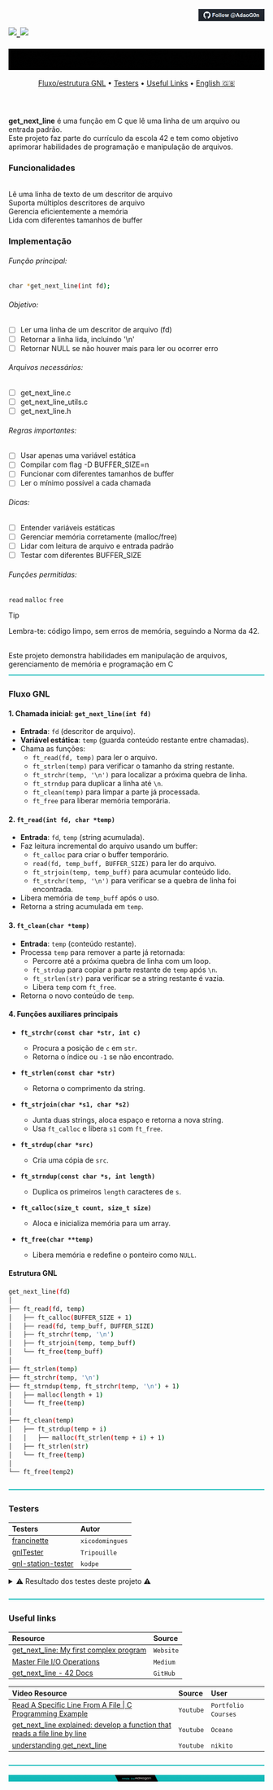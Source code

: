 <a href="https://github.com/AdaoG0n" style="pointer-events: none;"> <img src="https://github.com/AdaoG0n/AdaoG0n/blob/main/assests/Followbutton.png" width="130" align="right"/></a>

# <a href="#" style="pointer-events: none;"> <img src="https://img.shields.io/badge/status-0%20%2F%20100%20%E2%98%85-success?color=%2312bab9&style=flat-square"/> <img src="https://img.shields.io/github/last-commit/AdaoG0n/42-get_next_line?style=flat-square&color=%2312bab9" /> </a>

 ![](https://github.com/AdaoG0n/AdaoG0n/blob/main/assests/animated%20gifs/getnextline.gif)
 <p align="center">
 <a href="#fluxo-gnl">Fluxo/estrutura GNL</a>  •  <a href="#testers">Testers</a>  •  <a href="#useful-links">Useful Links</a>   •  <a href="https://github.com/AdaoG0n/42-get_next_line/blob/main/README.md"> English 🇬🇧</a>
</p>

#
<br/>**get_next_line** é uma função em C que lê uma linha de um arquivo ou entrada padrão. 
<br/>Este projeto faz parte do currículo da escola 42 e tem como objetivo aprimorar habilidades de programação e manipulação de arquivos.

### Funcionalidades

<br/>Lê uma linha de texto de um descritor de arquivo
<br/>Suporta múltiplos descritores de arquivo
<br/>Gerencia eficientemente a memória
<br/>Lida com diferentes tamanhos de buffer

### Implementação

###### Função principal:

```sh
char *get_next_line(int fd);
```

######   Objetivo:

- [ ] Ler uma linha de um descritor de arquivo (fd)
- [ ] Retornar a linha lida, incluindo '\n'
- [ ] Retornar NULL se não houver mais para ler ou ocorrer erro

 ###### Arquivos necessários:

 - [ ] get_next_line.c
 - [ ] get_next_line_utils.c
 - [ ] get_next_line.h

###### Regras importantes:

- [ ] Usar apenas uma variável estática
- [ ] Compilar com flag -D BUFFER_SIZE=n
- [ ] Funcionar com diferentes tamanhos de buffer
- [ ] Ler o mínimo possível a cada chamada

 ###### Dicas:

- [ ] Entender variáveis estáticas
- [ ] Gerenciar memória corretamente (malloc/free)
- [ ] Lidar com leitura de arquivo e entrada padrão
- [ ] Testar com diferentes BUFFER_SIZE

 ###### Funções permitidas:

`read`
`malloc`
`free`

>[!TIP]
>Lembra-te: código limpo, sem erros de memória, seguindo a Norma da 42.

<br/>Este projeto demonstra habilidades em manipulação de arquivos, gerenciamento de memória e programação em C
![](https://github.com/AdaoG0n/AdaoG0n/blob/main/assests/bar.png)

### Fluxo GNL

#### 1. Chamada inicial: `get_next_line(int fd)`
- **Entrada**: `fd` (descritor de arquivo).
- **Variável estática**: `temp` (guarda conteúdo restante entre chamadas).
- Chama as funções:
  - `ft_read(fd, temp)` para ler o arquivo.
  - `ft_strlen(temp)` para verificar o tamanho da string restante.
  - `ft_strchr(temp, '\n')` para localizar a próxima quebra de linha.
  - `ft_strndup` para duplicar a linha até `\n`.
  - `ft_clean(temp)` para limpar a parte já processada.
  - `ft_free` para liberar memória temporária.

#### 2. `ft_read(int fd, char *temp)`
- **Entrada**: `fd`, `temp` (string acumulada).
- Faz leitura incremental do arquivo usando um buffer:
  - `ft_calloc` para criar o buffer temporário.
  - `read(fd, temp_buff, BUFFER_SIZE)` para ler do arquivo.
  - `ft_strjoin(temp, temp_buff)` para acumular conteúdo lido.
  - `ft_strchr(temp, '\n')` para verificar se a quebra de linha foi encontrada.
- Libera memória de `temp_buff` após o uso.
- Retorna a string acumulada em `temp`.

#### 3. `ft_clean(char *temp)`
- **Entrada**: `temp` (conteúdo restante).
- Processa `temp` para remover a parte já retornada:
  - Percorre até a próxima quebra de linha com um loop.
  - `ft_strdup` para copiar a parte restante de `temp` após `\n`.
  - `ft_strlen(str)` para verificar se a string restante é vazia.
  - Libera `temp` com `ft_free`.
- Retorna o novo conteúdo de `temp`.

#### 4. Funções auxiliares principais

- **`ft_strchr(const char *str, int c)`**
  - Procura a posição de `c` em `str`.
  - Retorna o índice ou `-1` se não encontrado.
  
- **`ft_strlen(const char *str)`**
  - Retorna o comprimento da string.
  
- **`ft_strjoin(char *s1, char *s2)`**
  - Junta duas strings, aloca espaço e retorna a nova string.
  - Usa `ft_calloc` e libera `s1` com `ft_free`.
  
- **`ft_strdup(char *src)`**
  - Cria uma cópia de `src`.
  
- **`ft_strndup(const char *s, int length)`**
  - Duplica os primeiros `length` caracteres de `s`.
  
- **`ft_calloc(size_t count, size_t size)`**
  - Aloca e inicializa memória para um array.
  
- **`ft_free(char **temp)`**
  - Libera memória e redefine o ponteiro como `NULL`.


#### Estrutura GNL

```bash
get_next_line(fd)
│
├── ft_read(fd, temp)
│   ├── ft_calloc(BUFFER_SIZE + 1)
│   ├── read(fd, temp_buff, BUFFER_SIZE)
│   ├── ft_strchr(temp, '\n')
│   ├── ft_strjoin(temp, temp_buff)
│   └── ft_free(temp_buff)
│
├── ft_strlen(temp)
├── ft_strchr(temp, '\n')
├── ft_strndup(temp, ft_strchr(temp, '\n') + 1)
│   ├── malloc(length + 1)
│   └── ft_free(temp)
│
├── ft_clean(temp)
│   ├── ft_strdup(temp + i)
│   │   ├── malloc(ft_strlen(temp + i) + 1)
│   ├── ft_strlen(str)
│   └── ft_free(temp)
│
└── ft_free(temp2)
```


![](https://github.com/AdaoG0n/AdaoG0n/blob/main/assests/bar.png)

### Testers
| Testers                                                           | Autor           |
| :---------------------------------------------------------------- | :---            |
| [francinette](https://github.com/xicodomingues/francinette)       | `xicodomingues` |
| [gnlTester](https://github.com/Tripouille/gnlTester)              | `Tripouille`    |
| [gnl-station-tester](https://github.com/kodpe/gnl-station-tester) | `kodpe`         |

<details>
<summary> ⚠️ Resultado dos testes deste projeto ⚠️</summary>

![](https://github.com/AdaoG0n/42-get_next_line/blob/main/getnextline.png)
 
</details>

![](https://github.com/AdaoG0n/AdaoG0n/blob/main/assests/bar.png)

### Useful links

| Resource                                                                              | Source    |
| :-------------------------------------------------------------------------------------| :-------- |
| [get_next_line: My first complex program](https://yannick.eu/gnl)                     | `Website` |
| [Master File I/O Operations](https://medium.com/p/5fb001d1fff5)                       | `Medium`  |
| [get_next_line - 42 Docs](https://harm-smits.github.io/42docs/projects/get_next_line) | `GitHub`  |

| Video Resource                                                                                                            | Source    | User |
| :------------------------------------------------------------------------------------------------------------------------ | :-------- | :--- |
| [Read A Specific Line From A File \| C Programming Example](https://www.youtube.com/watch?v=w0mgn6OLKUs)                  | `Youtube` | `Portfolio Courses` |
| [get_next_line explained: develop a function that reads a file line by line](https://www.youtube.com/watch?v=8E9siq7apUU) | `Youtube` | `Oceano` |
| [understanding get_next_line](https://www.youtube.com/watch?v=-Mt2FdJjVno)                                                | `Youtube` | `nikito` |

![](https://github.com/AdaoG0n/AdaoG0n/blob/main/assests/bar.png)

![](https://github.com/AdaoG0n/AdaoG0n/blob/main/assests/animated%20gifs/madeby.gif)
